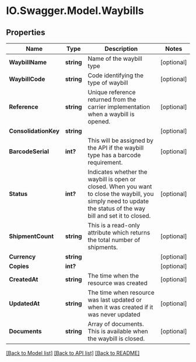 # IO.Swagger.Model.Waybills
## Properties

Name | Type | Description | Notes
------------ | ------------- | ------------- | -------------
**WaybillName** | **string** | Name of the waybill type | [optional] 
**WaybillCode** | **string** | Code identifying the type of waybill | [optional] 
**Reference** | **string** | Unique reference returned from the carrier implementation when a waybill is opened. | [optional] 
**ConsolidationKey** | **string** |  | [optional] 
**BarcodeSerial** | **int?** | This will be assigned by the API if the waybill type has a barcode requirement. | [optional] 
**Status** | **int?** | Indicates whether the waybill is open or closed. When you want to close the waybill, you simply need to update the status of the way bill and set it to closed. | [optional] 
**ShipmentCount** | **string** | This is a read-only attribute which returns the total number of shipments. | [optional] 
**Currency** | **string** |  | [optional] 
**Copies** | **int?** |  | [optional] 
**CreatedAt** | **string** | The time when the resource was created | [optional] 
**UpdatedAt** | **string** | The time when resource was last updated or when it was created if it was never updated | [optional] 
**Documents** | **string** | Array of documents. This is available when the waybill is closed. | [optional] 

[[Back to Model list]](../README.md#documentation-for-models) [[Back to API list]](../README.md#documentation-for-api-endpoints) [[Back to README]](../README.md)

